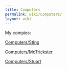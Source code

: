 ```yaml
---
title: Computers
permalink: wiki/Computers/
layout: wiki
---
```


My compies:

[Computers/Sting](/wiki/Computers/Sting "wikilink")

[Computers/McTrickster](/wiki/Computers/McTrickster "wikilink")

[Computers/Stuart](/wiki/Computers/Stuart "wikilink")
